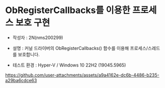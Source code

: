 # ObRegisterCallbacks를 이용한 프로세스 보호 구현

* 작성자 : 2N(nms200299)

* 설명 : 커널 드라이버의 ObRegisterCallbacks() 함수를 이용해 프로세스/스레드를 보호합니다.

* 테스트 환경 : Hyper-V / Windows 10 22H2 (19045.5965)

https://github.com/user-attachments/assets/a9a4162e-dc6b-4486-b235-a29ba6cdce63
